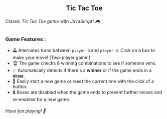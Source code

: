 <h2 align="center"> Tic Tac Toe </h2>

<h6> Classic Tic Tac Toe game with JavaScript! 🎮 </h6>

### Game Features : 

- 🕹 Alternates turns between `player O` and `player X`. Click on a box to make your move! [Two-player game!]
- 🏆 The game checks 8 winning combinations to see if someone wins.
- ✅ Automatically detects if there's a **winner** or if the game ends in a **draw**.
- 🔄  Easily start a new game or reset the current one with the click of a button.
- 🔒 Boxes are disabled when the game ends to prevent further moves and re-enabled for a new game.

<h6>Have fun playing! 🎉 </h6>